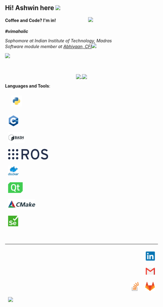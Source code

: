 ## Hi! Ashwin here <img src="https://media.tenor.com/images/fe6ba816516dec7dcf217454510bdecb/tenor.gif" width="35">

<img align='right' src="https://media.tenor.com/images/dc545e5a0f93c9b2bf1d4f0af54ebbff/tenor.gif" width="230">

#### Coffee and Code? I'm in!

**_\#vimaholic_**

_Sophomore at Indian Institute of Technology, Madras_<br>
_Software module member at [Abhiyaan, CFI](https://www.teamabhiyaan.com/)_<img src="https://media.giphy.com/media/WUlplcMpOCEmTGBtBW/giphy.gif" width="30"><br>

<div>
    <a href="https://github.com/ashwin5059198">
        <img height="25" src="https://img.shields.io/github/followers/ashwin5059198?label=follow&style=social">
    </a>
</div><br><br>

<p align="center" justify="center">
  <a href="https://github.com/ashwin5059198/github-readme-stats" target="_blank" justify="center">
    <img align="center" src="https://github-readme-stats.vercel.app/api?username=ashwin5059198&title_color=2e2e2e&show_icons=true&hide=issues&include_all_commits=true"/>
    <img align="center" src="https://github-readme-stats.vercel.app/api/top-langs/?username=ashwin5059198&title_color=2e2e2e&layout=compact" />
  </a>
</p>

<!--
<p align="center">
  <a href="https://github.com/ryo-ma/github-profile-trophy" target="_blank">
    <img src="https://github-profile-trophy.vercel.app/?username=ashwin5059198&theme=gruvbox"/>
  </a>
</p>
-->

**Languages and Tools**:

<div class="row">
    <div class="column" align="left" height="35" style="margin: 10px 10px 10px 10px;">
        <a href="https://www.python.org/">
        <img align="left" height="35" style="margin: 10px 10px 10px 10px;" src="https://raw.githubusercontent.com/ashwin5059198/ashwin5059198/master/assets/img/python.png">
        </a>
    </div>
    <div class="column">
        <a href="https://isocpp.org/">
            <img align="left" height="35" style="margin: 10px 10px 10px 10px;" src="https://raw.githubusercontent.com/ashwin5059198/ashwin5059198/master/assets/img/cpp.png">
        </a>
    </div>
    <div class="column">
        <a href="https://www.gnu.org/software/bash/">
            <img align="left" height="35" style="margin: 10px 10px 10px 10px;" src="https://raw.githubusercontent.com/ashwin5059198/ashwin5059198/master/assets/img/bash.png">
        </a>
    </div>
    <div class="column">
        <a href="https://www.ros.org/">
            <img align="left" height="35" style="margin: 10px 10px 10px 10px;" src="https://raw.githubusercontent.com/ashwin5059198/ashwin5059198/master/assets/img/ros.svg">
        </a>
    </div>
    <div class="column">
        <a href="https://www.docker.com/">
            <img align="left" height="35" style="margin: 10px 10px 10px 10px;" src="https://raw.githubusercontent.com/ashwin5059198/ashwin5059198/master/assets/img/docker.png">
        </a>
    </div>
    <div class="column">
        <a href="https://www.qt.io/">
            <img align="left" height="35" style="margin: 10px 10px 10px 10px;" src="https://raw.githubusercontent.com/ashwin5059198/ashwin5059198/master/assets/img/qt.png">
        </a>
    </div>
    <div class="column">
        <a href="https://cmake.org/">
            <img align="left" height="35" style="margin: 10px 10px 10px 10px;" src="https://raw.githubusercontent.com/ashwin5059198/ashwin5059198/master/assets/img/cmake.png">
        </a>
    </div>
    <div class="column">
        <a href="https://www.selenium.dev/">
            <img align="left" height="35" style="margin: 10px 10px 10px 10px;" src="https://raw.githubusercontent.com/ashwin5059198/ashwin5059198/master/assets/img/selenium.png">
        </a>
    </div>
</div>
<br><br>

---

<div class="row">
    <div class="column">
        <a href="https://www.linkedin.com/in/ashwin-a-aa70951a6/">
            <img align="right" style="display:block;margin:10px 10px 10px 10px;" height="30" src="https://raw.githubusercontent.com/ashwin5059198/ashwin5059198/master/img/linkedin.png">
        </a>
    </div>
    <div class="column">
        <a href="mailto:ashwin5059198@gmail.com">
            <img align="right" style="display:block;margin:10px 10px 10px 10px;" height="30" src="https://raw.githubusercontent.com/ashwin5059198/ashwin5059198/master/img/gmail.png">
        </a>
    </div>
    <div class="column">
        <a href="https://gitlab.com/ashwin5059198">
            <img align="right" style="display:block;margin:10px 10px 10px 10px;" height="30" src="https://raw.githubusercontent.com/ashwin5059198/ashwin5059198/master/img/gitlab.png">
        </a>
    <div>
    <div class="column">
        <a href="https://stackoverflow.com/users/12592473/ashwin5059198">
            <img align="right" style="display:block;margin:10px 10px 10px 10px;" height="30" src="https://raw.githubusercontent.com/ashwin5059198/ashwin5059198/master/img/stackoverflow.png">
        </a>
    </div>
    <div class="column>
        <a href="https://randos.online/u/ashwin5059198/next">
        <img align="left" style="display:block;margin:10px 10px 10px 10px;" height="40" src="https://randos.online/u/ashwin5059198?theme=green">
        </a>
    </div>
</div>
